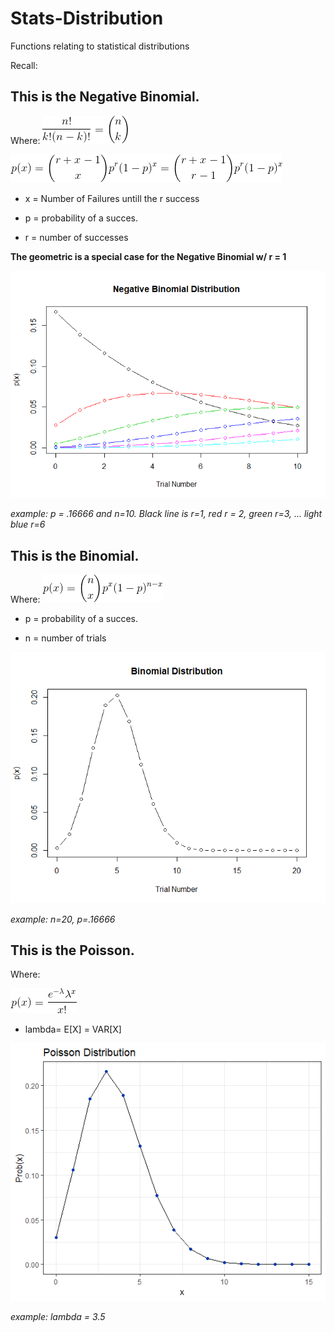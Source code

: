 # Stats-Distribution
Functions relating to statistical distributions

Recall:




## This is the Negative Binomial. 

Where:
![](https://github.com/Riley25/Statistics/blob/master/Images/n_choose_k.png)

![](https://github.com/Riley25/Statistics/blob/master/Images/Negative_Binomial.png)


+ x = Number of Failures untill the r success

+ p = probability of a succes.

+ r = number of successes 

**The geometric is a special case for the Negative Binomial w/ r = 1**

![](https://github.com/Riley25/Statistics/blob/master/Images/neg_bin.png)

*example: p = .16666 and n=10. Black line is r=1, red r = 2, green r=3, ... light blue r=6*

## This is the Binomial.

Where:
![](https://github.com/Riley25/Statistics/blob/master/Images/binomial.png)



+ p = probability of a succes.

+ n = number of trials

![](https://github.com/Riley25/Statistics/blob/master/Images/bin_dist.png)

*example: n=20, p=.16666*


## This is the Poisson.

Where: 

![](https://github.com/Riley25/Statistics/blob/master/Images/poission.png)


+ lambda= E[X] = VAR[X]

![](https://github.com/Riley25/Statistics/blob/master/Images/Rplot_p.png)

*example: lambda = 3.5*




